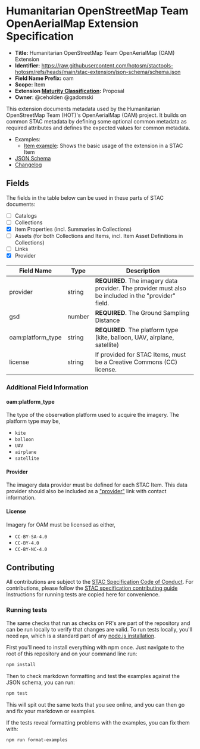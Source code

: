 # Humanitarian OpenStreetMap Team OpenAerialMap Extension Specification

- **Title:** Humanitarian OpenStreetMap Team OpenAerialMap (OAM) Extension
- **Identifier:** <https://raw.githubusercontent.com/hotosm/stactools-hotosm/refs/heads/main/stac-extension/json-schema/schema.json>
- **Field Name Prefix:** oam
- **Scope:** Item
- **Extension [Maturity Classification](https://github.com/radiantearth/stac-spec/tree/master/extensions/README.md#extension-maturity):** Proposal
- **Owner**: @ceholden @gadomski

This extension documents metadata used by the Humanitarian OpenStreetMap Team (HOT)'s OpenAerialMap (OAM) project.
It builds on common STAC metadata by defining some optional common metadata as required attributes and defines
the expected values for common metadata.

- Examples:
  - [Item example](./examples/item.json): Shows the basic usage of the extension in a STAC Item
- [JSON Schema](./json-schema/schema.json)
- [Changelog](./CHANGELOG.md)

## Fields

The fields in the table below can be used in these parts of STAC documents:

- [ ] Catalogs
- [ ] Collections
- [x] Item Properties (incl. Summaries in Collections)
- [ ] Assets (for both Collections and Items, incl. Item Asset Definitions in Collections)
- [ ] Links
- [x] Provider

| Field Name        | Type   | Description                                                                                          |
| ----------------- | ------ | ---------------------------------------------------------------------------------------------------- |
| provider          | string | **REQUIRED**. The imagery data provider. The provider must also be included in the "provider" field. |
| gsd               | number | **REQUIRED**. The Ground Sampling Distance                                                           |
| oam:platform_type | string | **REQUIRED**. The platform type (kite, balloon, UAV, airplane, satellite)                            |
| license           | string | If provided for STAC Items, must be a Creative Commons (CC) license.                                 |

### Additional Field Information

#### oam:platform_type

The type of the observation platform used to acquire the imagery. The platform type may be,

- `kite`
- `balloon`
- `UAV`
- `airplane`
- `satellite`

#### Provider

The imagery data provider must be defined for each STAC Item. This data provider should also be included
as a ["provider"](https://github.com/radiantearth/stac-spec/blob/master/commons/common-metadata.md#provider-object)
link with contact information.

#### License

Imagery for OAM must be licensed as either,

- `CC-BY-SA-4.0`
- `CC-BY-4.0`
- `CC-BY-NC-4.0`

## Contributing

All contributions are subject to the
[STAC Specification Code of Conduct](https://github.com/radiantearth/stac-spec/blob/master/CODE_OF_CONDUCT.md).
For contributions, please follow the
[STAC specification contributing guide](https://github.com/radiantearth/stac-spec/blob/master/CONTRIBUTING.md) Instructions
for running tests are copied here for convenience.

### Running tests

The same checks that run as checks on PR's are part of the repository and can be run locally to verify that changes are valid.
To run tests locally, you'll need `npm`, which is a standard part of any [node.js installation](https://nodejs.org/en/download/).

First you'll need to install everything with npm once. Just navigate to the root of this repository and on
your command line run:

```bash
npm install
```

Then to check markdown formatting and test the examples against the JSON schema, you can run:

```bash
npm test
```

This will spit out the same texts that you see online, and you can then go and fix your markdown or examples.

If the tests reveal formatting problems with the examples, you can fix them with:

```bash
npm run format-examples
```
